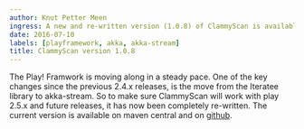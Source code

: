 ```yaml
---
author: Knut Petter Meen
ingress: A new and re-written version (1.0.8) of ClammyScan is available. To be compliant with play 2.5.x it is now based on the akka-stream library.
date: 2016-07-10
labels: [playframework, akka, akka-stream]
title: ClammyScan version 1.0.8
---
```


The Play! Framwork is moving along in a steady pace. One of the key changes since the previous 2.4.x releases, is the move from the Iteratee library to akka-stream. So to make sure ClammyScan will work with play 2.5.x and future releases, it has now been completely re-written. The current version is available on maven central and on [github](https://github.com/kpmeen/clammyscan).
